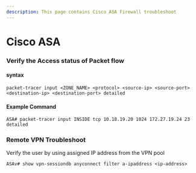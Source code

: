 ```yaml
---
description: This page contains Cisco ASA Firewall troubleshoot
---
```


# Cisco ASA

### Verify the Access status of Packet flow

#### syntax

```
packet-tracer input <ZONE_NAME> <protocol> <source-ip> <source-port> <destination-ip> <destination-port> detailed
```

#### Example Command

```
ASA# packet-tracer input INSIDE tcp 10.18.19.20 1024 172.27.19.24 23 detailed
```

### Remote VPN Troubleshoot

Verify the user by using assigned IP address from the VPN pool

```shell
ASAv# show vpn-sessiondb anyconnect filter a-ipaddress <ip-address>
```
